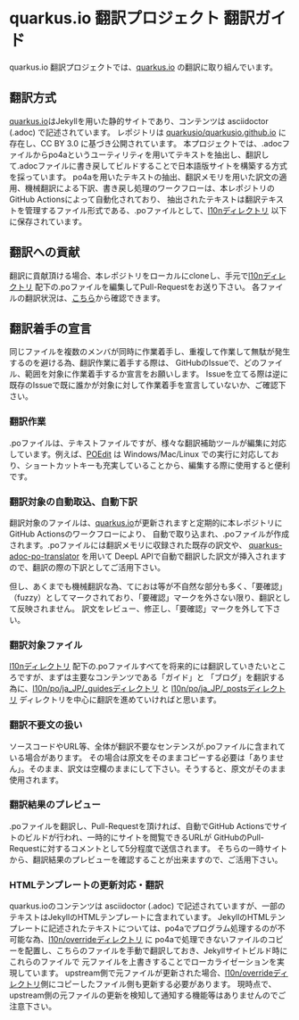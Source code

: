 # quarkus.io 翻訳プロジェクト 翻訳ガイド

quarkus.io 翻訳プロジェクトでは、[quarkus.io](https://quarkus.io) の翻訳に取り組んでいます。

## 翻訳方式

[quarkus.io](https://quarkus.io)はJekyllを用いた静的サイトであり、コンテンツは asciidoctor (.adoc) で記述されています。
レポジトリは [quarkusio/quarkusio.github.io](https://github.com/quarkusio/quarkusio.github.io ) に存在し、CC BY 3.0 に基づき公開されています。
本プロジェクトでは、.adocファイルからpo4aというユーティリティを用いてテキストを抽出し、翻訳して.adocファイルに書き戻してビルドすることで日本語版サイトを構築する方式を採っています。
po4aを用いたテキストの抽出、翻訳メモリを用いた訳文の適用、機械翻訳による下訳、書き戻し処理のワークフローは、本レポジトリのGitHub Actionsによって自動化されており、
抽出されたテキストは翻訳テキストを管理するファイル形式である、.poファイルとして、[l10nディレクトリ](l10n) 以下に保存されています。

## 翻訳への貢献

翻訳に貢献頂ける場合、本レポジトリをローカルにcloneし、手元で[l10nディレクトリ](l10n) 配下の.poファイルを編集してPull-Requestをお送り下さい。
各ファイルの翻訳状況は、[こちら](l10n/stats/translation.csv)から確認できます。

## 翻訳着手の宣言

同じファイルを複数のメンバが同時に作業着手し、重複して作業して無駄が発生するのを避ける為、翻訳作業に着手する際は、
GitHubのIssueで、どのファイル、範囲を対象に作業着手するか宣言をお願いします。
Issueを立てる際は逆に既存のIssueで既に誰かが対象に対して作業着手を宣言していないか、ご確認下さい。

### 翻訳作業

.poファイルは、テキストファイルですが、様々な翻訳補助ツールが編集に対応しています。例えば、[POEdit](https://poedit.net/) は
Windows/Mac/Linux での実行に対応しており、ショートカットキーも充実していることから、編集する際に使用すると便利です。

### 翻訳対象の自動取込、自動下訳

翻訳対象のファイルは、[quarkus.io](https://quarkus.io)が更新されますと定期的に本レポジトリにGitHub Actionsのワークフローにより、
自動で取り込まれ、.poファイルが作成されます。.poファイルには翻訳メモリに収録された既存の訳文や、
[quarkus-adoc-po-translator](https://github.com/doc-l10n-kit/quarkus-adoc-po-translator) を用いて
DeepL APIで自動で翻訳した訳文が挿入されますので、翻訳の際の下訳としてご活用下さい。

但し、あくまでも機械翻訳な為、てにおは等が不自然な部分も多く、「要確認」（fuzzy）としてマークされており、「要確認」マークを外さない限り、翻訳として反映されません。
訳文をレビュー、修正し、「要確認」マークを外して下さい。

### 翻訳対象ファイル

[l10nディレクトリ](l10n) 配下の.poファイルすべてを将来的には翻訳していきたいところですが、まずは主要なコンテンツである「ガイド」と
「ブログ」を翻訳する為に、[l10n/po/ja_JP/_guidesディレクトリ](l10n/po/ja_JP/_guides) と
[l10n/po/ja_JP/_postsディレクトリ](l10n/po/ja_JP/_posts) ディレクトリを中心に翻訳を進めていければと思います。

### 翻訳不要文の扱い

ソースコードやURL等、全体が翻訳不要なセンテンスが.poファイルに含まれている場合があります。
その場合は原文をそのままコピーする必要は「ありません」。そのまま、訳文は空欄のままにして下さい。そうすると、原文がそのまま使用されます。

### 翻訳結果のプレビュー

.poファイルを翻訳し、Pull-Requestを頂ければ、自動でGitHub Actionsでサイトのビルドが行われ、一時的にサイトを閲覧できるURLが
GitHubのPull-Requestに対するコメントとして5分程度で送信されます。
そちらの一時サイトから、翻訳結果のプレビューを確認することが出来ますので、ご活用下さい。

### HTMLテンプレートの更新対応・翻訳

quarkus.ioのコンテンツは asciidoctor (.adoc) で記述されていますが、一部のテキストはJekyllのHTMLテンプレートに含まれています。
JekyllのHTMLテンプレートに記述されたテキストについては、po4aでプログラム処理するのが不可能な為、[l10n/overrideディレクトリ](l10n/override) に
po4aで処理できないファイルのコピーを配置し、こちらのファイルを手動で翻訳しておき、Jekyllサイトビルド時にこれらのファイルで
元ファイルを上書きすることでローカライゼーションを実現しています。
upstream側で元ファイルが更新された場合、[l10n/overrideディレクトリ](l10n/override)側にコピーしたファイル側も更新する必要があります。
現時点で、upstream側の元ファイルの更新を検知して通知する機能等はありませんのでご注意下さい。
